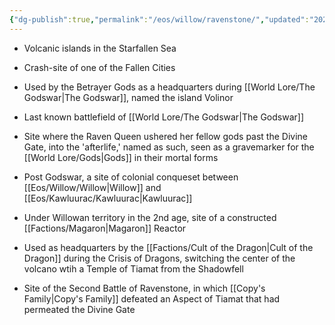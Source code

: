 ```yaml
---
{"dg-publish":true,"permalink":"/eos/willow/ravenstone/","updated":"2024-12-23T21:36:32.935-05:00"}
---
```


- Volcanic islands in the Starfallen Sea
- Crash-site of one of the Fallen Cities
- Used by the Betrayer Gods as a headquarters during [[World Lore/The Godswar\|The Godswar]], named the island Volinor
- Last known battlefield of  [[World Lore/The Godswar\|The Godswar]]
- Site where the Raven Queen ushered her fellow gods past the Divine Gate, into the 'afterlife,' named as such, seen as a gravemarker for the [[World Lore/Gods\|Gods]] in their mortal forms

- Post Godswar, a site of colonial conqueset between [[Eos/Willow/Willow\|Willow]] and [[Eos/Kawluurac/Kawluurac\|Kawluurac]]
- Under Willowan territory in the 2nd age, site of a constructed [[Factions/Magaron\|Magaron]] Reactor
- Used as headquarters by the [[Factions/Cult of the Dragon\|Cult of the Dragon]] during the Crisis of Dragons, switching the center of the volcano wtih a Temple of Tiamat from the Shadowfell
- Site of the Second Battle of Ravenstone, in which [[Copy's Family\|Copy's Family]] defeated an Aspect of Tiamat that had permeated the Divine Gate